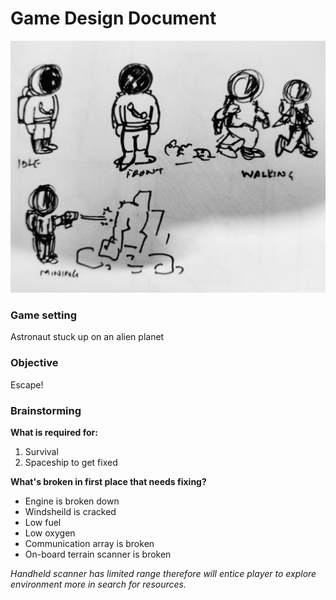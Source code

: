 # Game Design Document
![Character Concept](Meta/concept_character.jpg)

### Game setting
Astronaut stuck up on an alien planet

### Objective
Escape!

### Brainstorming
__What is required for:__
1. Survival
2. Spaceship to get fixed

__What's broken in first place that needs fixing?__
- Engine is broken down
- Windsheild is cracked
- Low fuel
- Low oxygen
- Communication array is broken
- On-board terrain scanner is broken

_Handheld scanner has limited range therefore will entice player to explore environment more in search for resources._